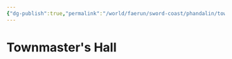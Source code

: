 ```yaml
---
{"dg-publish":true,"permalink":"/world/faerun/sword-coast/phandalin/townmaster-s-hall/"}
---
```



# Townmaster's Hall